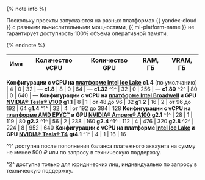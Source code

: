 {% note info %}

Поскольку проекты запускаются на разных платформах {{ yandex-cloud }} с разными вычислительными мощностями, {{ ml-platform-name }} не гарантирует доступность 100% объема оперативной памяти.

{% endnote %}


Имя | Количество vCPU | Количество GPU | RAM, ГБ | VRAM, ГБ
---- | ---- | ---- | ---- | ----
**Конфигурации с vCPU на [платформе Intel Ice Lake](../../../compute/concepts/performance-levels.md)**
**c1.4** (по умолчанию) | 4 | 0 | 32 | —
**c1.8** | 8 | 0 | 64 | —
**c1.32** ^1^ | 32 | 0 | 256 | —
**c1.80** ^2^ | 80 | 0 | 640 | —
**Конфигурации с vCPU на [платформе Intel Broadwell](../../../compute/concepts/performance-levels.md) и GPU [NVIDIA® Tesla® V100](../../../compute/concepts/gpus.md)**
**g1.1** | 8 | 1 | от 48 до 96 | 32
**g1.2** | 16 | 2 | от 96 до 192 | 64
**g1.4** ^1^ | 32 | 4 | от 192 до 384 | 128
**Конфигурации с vCPU на [платформе AMD EPYC™](../../../compute/concepts/gpus.md) и GPU [NVIDIA® Ampere® A100](https://www.nvidia.com/ru-ru/data-center/a100/)**
**g2.1** ^1^ | 28 | 1 | 119 | 80
**g2.2** ^1^ | 56 | 2 | 238 | 160
**g2.4** ^1^ | 112 | 4 | 476 | 320
**g2.8** ^2^ | 224 | 8 | 952 | 640
**Конфигурации с vCPU на платформе [Intel Ice Lake](../../../compute/concepts/performance-levels.md) и GPU [NVIDIA® Tesla® T4](https://www.nvidia.com/ru-ru/data-center/tesla-t4/)**
**gt4.1** ^1^ | 4 | 1 | 16 | 16

^1^ доступна после пополнения баланса платежного аккаунта на сумму не менее 500 ₽ или по запросу в техническую поддержку.

^2^ доступна только для юридических лиц, индивидуально по запросу в техническую поддержку.


